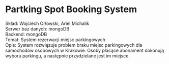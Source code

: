 # Partking Spot Booking System

Skład: Wojciech Orłowski, Ariel Michalik  
Serwer baz danych: mongoDB  
Backend: mongoDB   
Temat: System rezerwacji miejsc parkingowych  
Opis: System rozwiązuje problem braku miejsc parkingowych dla samochodów osobowych w Krakowie. Osoby płacące abonament dokonują wyboru parkingu, a następnie przydzielane jest im miejsce.  
